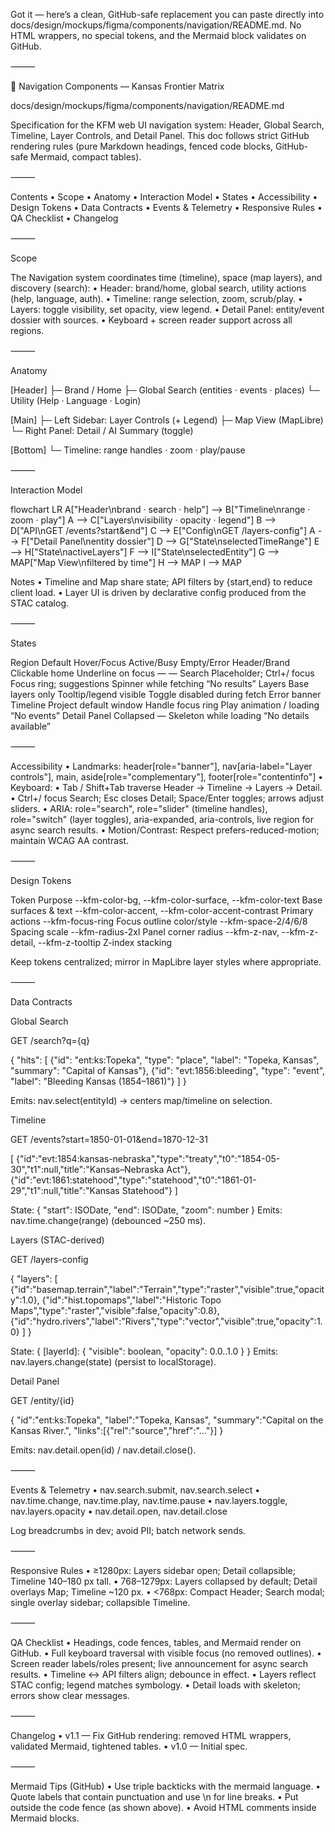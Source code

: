 Got it — here’s a clean, GitHub-safe replacement you can paste directly into
docs/design/mockups/figma/components/navigation/README.md.
No HTML wrappers, no special tokens, and the Mermaid block validates on GitHub.

⸻

🧭 Navigation Components — Kansas Frontier Matrix

docs/design/mockups/figma/components/navigation/README.md

Specification for the KFM web UI navigation system: Header, Global Search, Timeline, Layer Controls, and Detail Panel.
This doc follows strict GitHub rendering rules (pure Markdown headings, fenced code blocks, GitHub-safe Mermaid, compact tables).

⸻

Contents
	•	Scope
	•	Anatomy
	•	Interaction Model
	•	States
	•	Accessibility
	•	Design Tokens
	•	Data Contracts
	•	Events & Telemetry
	•	Responsive Rules
	•	QA Checklist
	•	Changelog

⸻

Scope

The Navigation system coordinates time (timeline), space (map layers), and discovery (search):
	•	Header: brand/home, global search, utility actions (help, language, auth).
	•	Timeline: range selection, zoom, scrub/play.
	•	Layers: toggle visibility, set opacity, view legend.
	•	Detail Panel: entity/event dossier with sources.
	•	Keyboard + screen reader support across all regions.

⸻

Anatomy

[Header]
 ├─ Brand / Home
 ├─ Global Search  (entities · events · places)
 └─ Utility (Help · Language · Login)

[Main]
 ├─ Left Sidebar: Layer Controls (+ Legend)
 ├─ Map View (MapLibre)
 └─ Right Panel: Detail / AI Summary (toggle)

[Bottom]
 └─ Timeline: range handles · zoom · play/pause


⸻

Interaction Model

flowchart LR
  A["Header\nbrand · search · help"] --> B["Timeline\nrange · zoom · play"]
  A --> C["Layers\nvisibility · opacity · legend"]
  B --> D["API\nGET /events?start&end"]
  C --> E["Config\nGET /layers-config"]
  A --> F["Detail Panel\nentity dossier"]
  D --> G["State\nselectedTimeRange"]
  E --> H["State\nactiveLayers"]
  F --> I["State\nselectedEntity"]
  G --> MAP["Map View\nfiltered by time"]
  H --> MAP
  I --> MAP

<!-- END OF MERMAID -->


Notes
	•	Timeline and Map share state; API filters by {start,end} to reduce client load.
	•	Layer UI is driven by declarative config produced from the STAC catalog.

⸻

States

Region	Default	Hover/Focus	Active/Busy	Empty/Error
Header/Brand	Clickable home	Underline on focus	—	—
Search	Placeholder; Ctrl+/ focus	Focus ring; suggestions	Spinner while fetching	“No results”
Layers	Base layers only	Tooltip/legend visible	Toggle disabled during fetch	Error banner
Timeline	Project default window	Handle focus ring	Play animation / loading	“No events”
Detail Panel	Collapsed	—	Skeleton while loading	“No details available”


⸻

Accessibility
	•	Landmarks:
header[role="banner"], nav[aria-label="Layer controls"], main, aside[role="complementary"], footer[role="contentinfo"]
	•	Keyboard:
	•	Tab / Shift+Tab traverse Header → Timeline → Layers → Detail.
	•	Ctrl+/ focus Search; Esc closes Detail; Space/Enter toggles; arrows adjust sliders.
	•	ARIA:
role="search", role="slider" (timeline handles), role="switch" (layer toggles), aria-expanded, aria-controls, live region for async search results.
	•	Motion/Contrast: Respect prefers-reduced-motion; maintain WCAG AA contrast.

⸻

Design Tokens

Token	Purpose
--kfm-color-bg, --kfm-color-surface, --kfm-color-text	Base surfaces & text
--kfm-color-accent, --kfm-color-accent-contrast	Primary actions
--kfm-focus-ring	Focus outline color/style
--kfm-space-2/4/6/8	Spacing scale
--kfm-radius-2xl	Panel corner radius
--kfm-z-nav, --kfm-z-detail, --kfm-z-tooltip	Z-index stacking

Keep tokens centralized; mirror in MapLibre layer styles where appropriate.

⸻

Data Contracts

Global Search

GET /search?q={q}

{
  "hits": [
    {"id": "ent:ks:Topeka", "type": "place", "label": "Topeka, Kansas", "summary": "Capital of Kansas"},
    {"id": "evt:1856:bleeding", "type": "event", "label": "Bleeding Kansas (1854–1861)"}
  ]
}

Emits: nav.select(entityId) → centers map/timeline on selection.

Timeline

GET /events?start=1850-01-01&end=1870-12-31

[
  {"id":"evt:1854:kansas-nebraska","type":"treaty","t0":"1854-05-30","t1":null,"title":"Kansas–Nebraska Act"},
  {"id":"evt:1861:statehood","type":"statehood","t0":"1861-01-29","t1":null,"title":"Kansas Statehood"}
]

State: { "start": ISODate, "end": ISODate, "zoom": number }
Emits: nav.time.change(range) (debounced ~250 ms).

Layers (STAC-derived)

GET /layers-config

{
  "layers": [
    {"id":"basemap.terrain","label":"Terrain","type":"raster","visible":true,"opacity":1.0},
    {"id":"hist.topomaps","label":"Historic Topo Maps","type":"raster","visible":false,"opacity":0.8},
    {"id":"hydro.rivers","label":"Rivers","type":"vector","visible":true,"opacity":1.0}
  ]
}

State: { [layerId]: { "visible": boolean, "opacity": 0.0..1.0 } }
Emits: nav.layers.change(state) (persist to localStorage).

Detail Panel

GET /entity/{id}

{
  "id":"ent:ks:Topeka",
  "label":"Topeka, Kansas",
  "summary":"Capital on the Kansas River.",
  "links":[{"rel":"source","href":"..."}]
}

Emits: nav.detail.open(id) / nav.detail.close().

⸻

Events & Telemetry
	•	nav.search.submit, nav.search.select
	•	nav.time.change, nav.time.play, nav.time.pause
	•	nav.layers.toggle, nav.layers.opacity
	•	nav.detail.open, nav.detail.close

Log breadcrumbs in dev; avoid PII; batch network sends.

⸻

Responsive Rules
	•	≥1280px: Layers sidebar open; Detail collapsible; Timeline 140–180 px tall.
	•	768–1279px: Layers collapsed by default; Detail overlays Map; Timeline ~120 px.
	•	<768px: Compact Header; Search modal; single overlay sidebar; collapsible Timeline.

⸻

QA Checklist
	•	Headings, code fences, tables, and Mermaid render on GitHub.
	•	Full keyboard traversal with visible focus (no removed outlines).
	•	Screen reader labels/roles present; live announcement for async search results.
	•	Timeline ↔ API filters align; debounce in effect.
	•	Layers reflect STAC config; legend matches symbology.
	•	Detail loads with skeleton; errors show clear messages.

⸻

Changelog
	•	v1.1 — Fix GitHub rendering: removed HTML wrappers, validated Mermaid, tightened tables.
	•	v1.0 — Initial spec.

⸻

Mermaid Tips (GitHub)
	•	Use triple backticks with the mermaid language.
	•	Quote labels that contain punctuation and use \n for line breaks.
	•	Put <!-- END OF MERMAID --> outside the code fence (as shown above).
	•	Avoid HTML comments inside Mermaid blocks.
